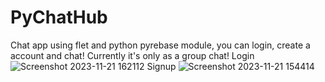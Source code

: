 # PyChatHub
Chat app using flet and python pyrebase module, you can login, create a account and chat! Currently it's only as a group chat! 
Login 
![Screenshot 2023-11-21 162112](https://github.com/Pranzal360/Flet-Chat-App/assets/93074516/7c632737-e894-410e-a426-2dfd1c6c2748)
Signup 
![Screenshot 2023-11-21 154414](https://github.com/Pranzal360/Flet-Chat-App/assets/93074516/69c6eb9d-b3bc-43b5-939f-6fa27dc38d5d)

